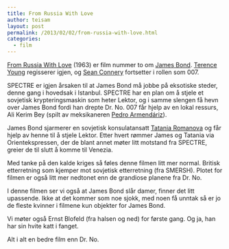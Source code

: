 ```yaml
---
title: From Russia With Love
author: teisam
layout: post
permalink: /2013/02/02/from-russia-with-love.html
categories:
  - film
---
```

[From Russia With Love][1] (1963) er film nummer to om [James Bond][2]. [Terence Young][3] regisserer igjen, og [Sean Connery][4] fortsetter i rollen som 007.

SPECTRE er igjen årsaken til at James Bond må jobbe på eksotiske steder, denne gang i hovedsak i Istanbul. SPECTRE har en plan om å stjele et sovjetisk krypteringsmaskin som heter Lektor, og i samme slengen få hevn over James Bond fordi han drepte Dr. No. 007 får hjelp av en lokal ressurs, Ali Kerim Bey (spilt av meksikaneren [Pedro Armendáriz][5]).

James Bond sjarmerer en sovjetisk konsulatansatt [Tatania Romanova][6] og får hjelp av henne til å stjele Lektor. Etter hvert rømmer James og Tatania via Orientekspressen, der de blant annet møter litt motstand fra SPECTRE, greier de til slutt å komme til Venezia.

Med tanke på den kalde kriges så føles denne filmen litt mer normal. Britisk etterretning som kjemper mot sovjetisk etterretning (fra SMERSH). Plotet for filmen er også litt mer nedtonet enn de grandiose planene fra Dr. No.

I denne filmen ser vi også at James Bond slår damer, finner det litt upassende. Ikke at det kommer som noe sjokk, med noen få unntak så er jo de fleste kvinner i filmene kun objekter for James Bond.

Vi møter også Ernst Blofeld (fra halsen og ned) for første gang. Og ja, han har sin hvite katt i fanget.

Alt i alt en bedre film enn Dr. No.

 [1]: http://www.imdb.com/title/tt0057076/?ref_=fn_al_tt_1
 [2]: http://en.wikipedia.org/wiki/James_bond
 [3]: http://www.imdb.com/name/nm0950109/?ref_=tt_ov_dr
 [4]: http://www.imdb.com/name/nm0000125/?ref_=tt_cl_t1
 [5]: http://www.imdb.com/name/nm0000784/?ref_=tt_cl_t3
 [6]: http://www.imdb.com/name/nm0000938/?ref_=tt_cl_t2